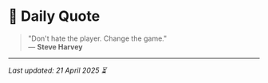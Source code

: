 # 📜 Daily Quote

> "Don't hate the player. Change the game."  
> — **Steve Harvey**

---

_Last updated: 21 April 2025 ⏳_
